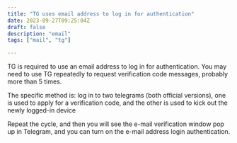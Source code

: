 ```yaml
---
title: "TG uses email address to log in for authentication"
date: 2023-09-27T09:25:04Z
draft: false
description: "email"
tags: ["mail", "tg"]

---
```

TG is required to use an email address to log in for authentication. You may need to use TG repeatedly to request verification code messages, probably more than 5 times.

The specific method is: log in to two telegrams (both official versions), one is used to apply for a verification code, and the other is used to kick out the newly logged-in device

Repeat the cycle, and then you will see the e-mail verification window pop up in Telegram, and you can turn on the e-mail address login authentication.